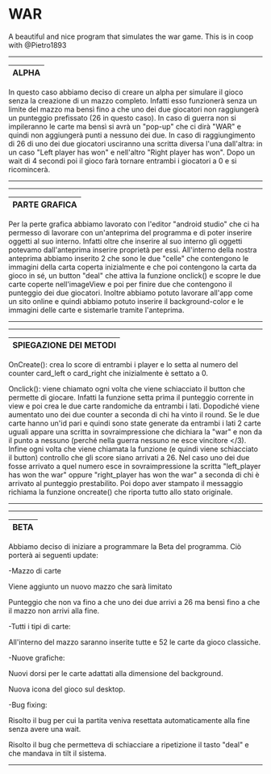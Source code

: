 # WAR
A beautiful and nice program that simulates the war game. This is in coop with @Pietro1893



______________________________________________________________________________________________________________________________________________________________________
|        ALPHA         |
|----------------------|

In questo caso abbiamo deciso di creare un alpha per simulare il gioco senza la creazione di un mazzo completo. Infatti esso funzionerà senza un limite del mazzo ma bensì fino a che uno dei due giocatori non raggiungerà un punteggio prefissato (26 in questo caso). In caso di guerra non si impileranno le carte ma bensì si avrà un "pop-up" che ci dirà "WAR" e quindi non aggiungerà punti a nessuno dei due. In caso di raggiungimento di 26 di uno dei due giocatori usciranno una scritta diversa l'una dall'altra: in un caso "Left player has won" e nell'altro "Right player has won". Dopo un wait di 4 secondi poi il gioco farà tornare entrambi i giocatori a 0 e si ricomincerà. 
______________________________________________________________________________________________________________________________________________________________________


______________________________________________________________________________________________________________________________________________________________________
|    PARTE GRAFICA     |
|----------------------|

Per la perte grafica abbiamo lavorato con l'editor "android studio" che ci ha permesso di lavorare con un'anteprima del programma e di poter inserire oggetti al suo interno. Infatti oltre che inserire al suo interno gli oggetti potevamo dall'anteprima inserire proprietà per essi. 
All'interno della nostra anteprima abbiamo inserito 2 <imageView> che sono le due "celle" che contengono le immagini della carta coperta inizialmente e che poi contengono la carta da gioco in sé, un button "deal" che attiva la funzione onclick() e scopre le due carte coperte nell'imageView e poi per finire due <textview> che contengono il punteggio dei due giocatori. Inoltre abbiamo potuto lavorare all'app come un sito online e quindi abbiamo potuto inserire il background-color e le immagini delle carte e sistemarle tramite l'anteprima. 
______________________________________________________________________________________________________________________________________________________________________


______________________________________________________________________________________________________________________________________________________________________
|SPIEGAZIONE DEI METODI|
|----------------------|


OnCreate(): crea lo score di entrambi i player e lo setta al numero del counter card_left o card_right che inizialmente è settato a 0. 

Onclick(): viene chiamato ogni volta che viene schiacciato il button che permette di giocare. Infatti la funzione setta prima il punteggio corrente in view e poi crea le due carte randomiche da entrambi i lati. Dopodiché viene aumentato uno dei due counter a seconda di chi ha vinto il round. Se le due carte hanno un'id pari e quindi sono state generate da entrambi i lati 2 carte uguali appare una scritta in sovraimpressione che dichiara la "war" e non da il punto a nessuno (perché nella guerra nessuno ne esce vincitore </3). Infine ogni volta che viene chiamata la funzione (e quindi viene schiacciato il button) controllo che gli score siano arrivati a 26. Nel caso uno dei due fosse arrivato a quel numero esce in sovraimpressione la scritta "left_player has won the war" oppure "right_player has won the war" a seconda di chi è arrivato al punteggio prestabilito. Poi dopo aver stampato il messaggio richiama la funzione oncreate() che riporta tutto allo stato originale.  
_______________________________________________________________________________________________________________________________________________________________________


  
______________________________________________________________________________________________________________________________________________________________________
|         BETA         |
|----------------------|  

Abbiamo deciso di iniziare a programmare la Beta del programma. Ciò porterà ai seguenti update:
  
-Mazzo di carte 
  
  Viene aggiunto un nuovo mazzo che sarà limitato
  
  Punteggio che non va fino a che uno dei due arrivi a 26 ma bensì fino a che il mazzo non arrivi alla fine. 
  
-Tutti i tipi di carte:
  
  All'interno del mazzo saranno inserite tutte e 52 le carte da gioco classiche. 

-Nuove grafiche:
  
  Nuovi dorsi per le carte adattati alla dimensione del background. 
  
  Nuova icona del gioco sul desktop. 
  
-Bug fixing: 
  
  Risolto il bug per cui la partita veniva resettata automaticamente alla fine senza avere una wait. 
             
  Risolto il bug che permetteva di schiacciare a ripetizione il tasto "deal" e che mandava in tilt il sistema.  
______________________________________________________________________________________________________________________________________________________________________
